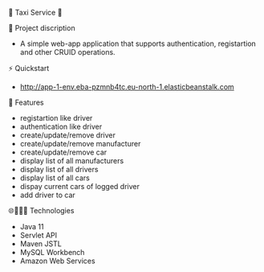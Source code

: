 🚕 Taxi Service 🚕 

📙 Project discription
- A simple web-app application that supports authentication, registartion and other CRUID operations.

⚡ Quickstart
- http://app-1-env.eba-pzmnb4tc.eu-north-1.elasticbeanstalk.com


🎯 Features
- registartion like driver
- authentication like driver
- create/update/remove driver
- create/update/remove manufacturer
- create/update/remove car
- display list of all manufacturers
- display list of all drivers
- display list of all cars
- dispay current cars of logged driver
- add driver to car

🌐👨🏻‍💻 Technologies 
- Java 11
- Servlet API
- Maven JSTL 
- MySQL Workbench 
- Amazon Web Services
